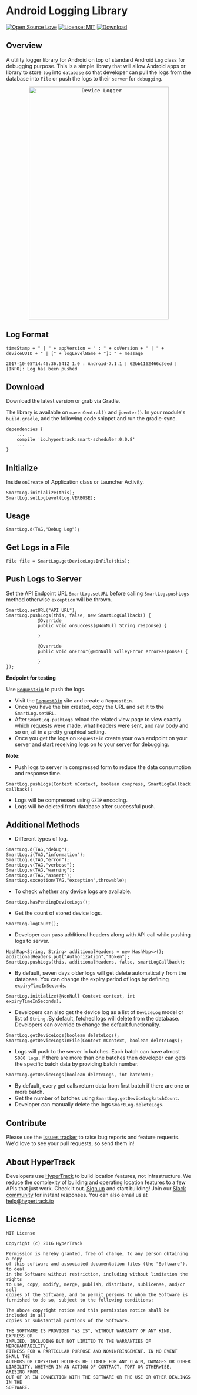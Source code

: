 # Android Logging Library

[![Open Source Love](https://badges.frapsoft.com/os/v1/open-source.svg?v=103)](https://opensource.org/licenses/MIT) [![License: MIT](https://img.shields.io/badge/License-MIT-yellow.svg)](https://opensource.org/licenses/MIT)
[![Download](https://api.bintray.com/packages/piyushgupta27/maven/smart-scheduler/images/download.svg) ](https://bintray.com/piyushgupta27/maven/smart-scheduler/_latestVersion)
## Overview
A utility logger library for Android on top of standard Android `Log` class for debugging purpose. This is a simple library that will allow Android apps or library to store `log` into `database` so that developer can pull the logs from the database into `File` or push the logs to their `server` for `debugging`.

<p align="center">
<kbd>
<img src="asset/device_logger.gif" alt="Device Logger" width="380" height="633">
</kbd>
</p>

## Log Format
```
timeStamp + " | " + appVersion + " : " + osVersion + " | " + deviceUUID + " | [" + logLevelName + "]: " + message
```
```
2017-10-05T14:46:36.541Z 1.0 : Android-7.1.1 | 62bb1162466c3eed | [INFO]: Log has been pushed
```
## Download
Download the latest version or grab via Gradle.

The library is available on `mavenCentral()` and `jcenter()`. In your module's `build.gradle`, add the following code snippet and run the gradle-sync.


```
dependencies {
    ...
    compile 'io.hypertrack:smart-scheduler:0.0.8'
    ...
}
```

## Initialize
Inside `onCreate` of Application class or Launcher Activity. 
```
SmartLog.initialize(this);
SmartLog.setLogLevel(Log.VERBOSE);
```

## Usage
```
SmartLog.d(TAG,"Debug Log");
```

## Get Logs in a File
```
File file = SmartLog.getDeviceLogsInFile(this);
```

## Push Logs to Server
Set the API Endpoint URL `SmartLog.setURL` before calling `SmartLog.pushLogs` method otherwise `exception` will be thrown.
```
SmartLog.setURL("API URL");
SmartLog.pushLogs(this, false, new SmartLogCallback() {
            @Override
            public void onSuccess(@NonNull String response) {

            }

            @Override
            public void onError(@NonNull VolleyError errorResponse) {

            }
});
```
**Endpoint for testing**

Use [`RequestBin`](https://requestb.in/) to push the logs.
* Visit the [`RequestBin`](https://requestb.in/) site and create a `RequestBin`.
* Once you have the bin created, copy the URL and set it to the `SmartLog.setURL`.
* After `SmartLog.pushLogs` reload the related view page to view exactly which requests were made, what headers were sent, and raw body and so on, all in a pretty graphical setting.
* Once you get the logs on `RequestBin` create your own endpoint on your server and start receiving logs on to your server for debugging.

**Note:** 
* Push logs to server in compressed form to reduce the data consumption and response time.
```
SmartLog.pushLogs(Context mContext, boolean compress, SmartLogCallback callback);
```
* Logs will be compressed using `GZIP` encoding.
* Logs will be deleted from database after successful push.

## Additional Methods
* Different types of log.
```
SmartLog.d(TAG,"debug");
SmartLog.i(TAG,"information");
SmartLog.e(TAG,"error");
SmartLog.v(TAG,"verbose");
SmartLog.w(TAG,"warning");
SmartLog.a(TAG,"assert");
SmartLog.exception(TAG,"exception",throwable);
```

* To check whether any device logs are available.
```
SmartLog.hasPendingDeviceLogs();
```

* Get the count of stored device logs.
```
SmartLog.logCount();
```

* Developer can pass additional headers along with API call while pushing logs to server.
```
HashMap<String, String> additionalHeaders = new HashMap<>();
additionalHeaders.put("Authorization","Token");
SmartLog.pushLogs(this, additionalHeaders, false, smartLogCallback);
```

* By default, seven days older logs will get delete automatically from the database. You can change the expiry period of logs by defining `expiryTimeInSeconds`.
```
SmartLog.initialize(@NonNull Context context, int expiryTimeInSeconds);
```
* Developers can also get the device log as a list of `DeviceLog` model or list of `String` .By default, fetched logs will delete from the database. Developers can override to change the default functionality.
```
SmartLog.getDeviceLogs(boolean deleteLogs);
SmartLog.getDeviceLogsInFile(Context mContext, boolean deleteLogs);
```
* Logs will push to the server in batches. Each batch can have atmost `5000 logs`. If there are more than one batches then developer can gets the specific batch data by providing batch number.
```
SmartLog.getDeviceLogs(boolean deleteLogs, int batchNo);
```
* By default, every get calls return data from first batch if there are one or more batch.
* Get the number of batches using `SmartLog.getDeviceLogBatchCount`.
* Developer can manually delete the logs `SmartLog.deleteLogs`.

## Contribute
Please use the [issues tracker](https://github.com/hypertrack/smart-logging-android/issues) to raise bug reports and feature requests. We'd love to see your pull requests, so send them in!

## About HyperTrack
Developers use [HyperTrack](https://www.hypertrack.com) to build location features, not infrastructure. We reduce the complexity of building and operating location features to a few APIs that just work.
Check it out. [Sign up](https://dashboard.hypertrack.com/signup/) and start building! Join our [Slack community](http://slack.hypertrack.io) for instant responses. You can also email us at help@hypertrack.io

## License

```
MIT License

Copyright (c) 2016 HyperTrack

Permission is hereby granted, free of charge, to any person obtaining a copy
of this software and associated documentation files (the "Software"), to deal
in the Software without restriction, including without limitation the rights
to use, copy, modify, merge, publish, distribute, sublicense, and/or sell
copies of the Software, and to permit persons to whom the Software is
furnished to do so, subject to the following conditions:

The above copyright notice and this permission notice shall be included in all
copies or substantial portions of the Software.

THE SOFTWARE IS PROVIDED "AS IS", WITHOUT WARRANTY OF ANY KIND, EXPRESS OR
IMPLIED, INCLUDING BUT NOT LIMITED TO THE WARRANTIES OF MERCHANTABILITY,
FITNESS FOR A PARTICULAR PURPOSE AND NONINFRINGEMENT. IN NO EVENT SHALL THE
AUTHORS OR COPYRIGHT HOLDERS BE LIABLE FOR ANY CLAIM, DAMAGES OR OTHER
LIABILITY, WHETHER IN AN ACTION OF CONTRACT, TORT OR OTHERWISE, ARISING FROM,
OUT OF OR IN CONNECTION WITH THE SOFTWARE OR THE USE OR OTHER DEALINGS IN THE
SOFTWARE.
```
